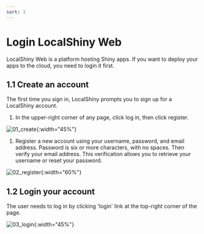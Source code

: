 ```yaml
---
sort: 1
---
```


# Login LocalShiny Web

LocalShiny Web is a platform hosting Shiny apps. If you want to deploy your apps to the cloud, you need to login it first.

## 1.1 Create an account

The first time you sign in, LocalShiny prompts you to sign up for a LocalShiny account. 

1) In the upper-right corner of any page, click log in, then click register.

![01_create](./images/01_create.png){:width="45%"}

1) Register a new account using your username, password, and email address. Password is six or more characters, with no spaces. Then verify your email address. This verification allows you to retrieve your username or reset your password.

![02_register](./images/02_register.png){:width="60%"}

## 1.2 Login your account

The user needs to log in by clicking 'login' link at the top-right corner of the page. 

![03_login](./images/03_login.png){:width="45%"}
